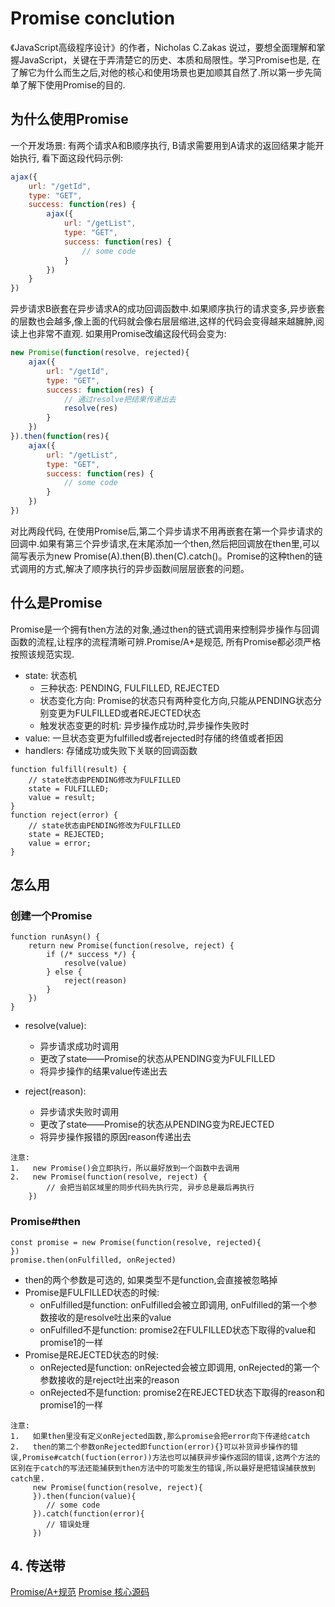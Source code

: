 # Promise conclution
《JavaScript高级程序设计》的作者，Nicholas C.Zakas 说过，要想全面理解和掌握JavaScript，关键在于弄清楚它的历史、本质和局限性。学习Promise也是, 在了解它为什么而生之后,对他的核心和使用场景也更加顺其自然了.所以第一步先简单了解下使用Promise的目的.

## 为什么使用Promise
一个开发场景: 有两个请求A和B顺序执行, B请求需要用到A请求的返回结果才能开始执行, 看下面这段代码示例:
```jsx
ajax({
    url: "/getId",
    type: "GET",
    success: function(res) {
        ajax({
            url: "/getList",
            type: "GET",
            success: function(res) {
                // some code
            }
        })
    }
})
```
异步请求B嵌套在异步请求A的成功回调函数中.如果顺序执行的请求变多,异步嵌套的层数也会越多,像上面的代码就会像右层层缩进,这样的代码会变得越来越臃肿,阅读上也非常不直观.
如果用Promise改编这段代码会变为:
```jsx
new Promise(function(resolve, rejected){
    ajax({
        url: "/getId",
        type: "GET",
        success: function(res) {
            // 通过resolve把结果传递出去
            resolve(res)
        } 
    })
}).then(function(res){
    ajax({
        url: "/getList",
        type: "GET",
        success: function(res) {
            // some code
        }
    })
})

```
对比两段代码, 在使用Promise后,第二个异步请求不用再嵌套在第一个异步请求的回调中.如果有第三个异步请求,在末尾添加一个then,然后把回调放在then里,可以简写表示为new Promise(A).then(B).then(C).catch()。Promise的这种then的链式调用的方式,解决了顺序执行的异步函数间层层嵌套的问题。

## 什么是Promise
Promise是一个拥有then方法的对象,通过then的链式调用来控制异步操作与回调函数的流程,让程序的流程清晰可辨.Promise/A+是规范, 所有Promise都必须严格按照该规范实现.
*   state: 状态机
    *  三种状态: PENDING, FULFILLED, REJECTED
    *  状态变化方向: Promise的状态只有两种变化方向,只能从PENDING状态分别变更为FULFILLED或者REJECTED状态
    *  触发状态变更的时机: 异步操作成功时,异步操作失败时
*   value: 一旦状态变更为fulfilled或者rejected时存储的终值或者拒因
*   handlers: 存储成功或失败下关联的回调函数
```
function fulfill(result) {
    // state状态由PENDING修改为FULFILLED
    state = FULFILLED;
    value = result;
}
function reject(error) {
    // state状态由PENDING修改为FULFILLED
    state = REJECTED;
    value = error;
}
```

## 怎么用
### 创建一个Promise
```
function runAsyn() {
    return new Promise(function(resolve, reject) {
        if (/* success */) {
            resolve(value)
        } else {
            reject(reason)
        }
    })
}
```

*   resolve(value): 
    *  异步请求成功时调用 
    *  更改了state——Promise的状态从PENDING变为FULFILLED 
    *  将异步操作的结果value传递出去
    
*   reject(reason): 
    *  异步请求失败时调用 
    *  更改了state——Promise的状态从PENDING变为REJECTED 
    *  将异步操作报错的原因reason传递出去
    
```
注意: 
1.   new Promise()会立即执行，所以最好放到一个函数中去调用 
2.   new Promise(function(resolve, reject) {
        // 会把当前区域里的同步代码先执行完, 异步总是最后再执行
    })
```

### Promise#then

```
const promise = new Promise(function(resolve, rejected){
})
promise.then(onFulfilled, onRejected)
```
*   then的两个参数是可选的, 如果类型不是function,会直接被忽略掉
*   Promise是FULFILLED状态的时候:
    *  onFulfilled是function: onFulfilled会被立即调用, onFulfilled的第一个参数接收的是resolve吐出来的value
    *  onFulfilled不是function: promise2在FULFILLED状态下取得的value和promise1的一样
*   Promise是REJECTED状态的时候:
    *  onRejected是function: onRejected会被立即调用, onRejected的第一个参数接收的是reject吐出来的reason
    *  onRejected不是function: promise2在REJECTED状态下取得的reason和promise1的一样

```
注意: 
1.   如果then里没有定义onRejected函数,那么promise会把error向下传递给catch
2.   then的第二个参数onRejected即function(error){}可以补货异步操作的错误,Promise#catch(fuction(error))方法也可以捕获异步操作返回的错误,这两个方法的区别在于catch的写法还能捕获到then方法中的可能发生的错误,所以最好是把错误捕获放到catch里.
     new Promise(function(resolve, reject){
     }).then(funcion(value){
        // some code
     }).catch(function(error){
        // 错误处理
     })
```

## 4. 传送带
[Promise/A+规范](https://promisesaplus.com)
[Promise 核心源码](https://github.com/then/promise/blob/master/src/core.js)

